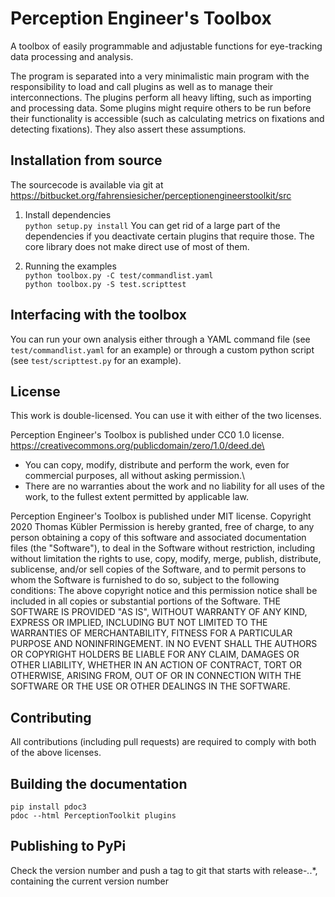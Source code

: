 # Perception Engineer's Toolbox

A toolbox of easily programmable and adjustable functions for eye-tracking data processing and analysis.

The program is separated into a very minimalistic main program with the responsibility to load and call plugins as well
as to manage their interconnections.
The plugins perform all heavy lifting, such as importing and processing data. Some plugins might require others to be
run before their functionality is accessible (such as calculating metrics on fixations and detecting fixations). They
also assert these assumptions.

## Installation from source
The sourcecode is available via git at https://bitbucket.org/fahrensiesicher/perceptionengineerstoolkit/src
1. Install dependencies\
    `python setup.py install`
    You can get rid of a large part of the dependencies if you deactivate certain plugins that require those. The core library does not make direct use of most of them.

2. Running the examples\
    `python toolbox.py -C test/commandlist.yaml`\
    `python toolbox.py -S test.scripttest`

## Interfacing with the toolbox
You can run your own analysis either through a YAML command file (see `test/commandlist.yaml` for an example) or through a custom python script (see `test/scripttest.py` for an example).

## License
This work is double-licensed. You can use it with either of the two licenses. 

Perception Engineer's Toolbox is published under CC0 1.0 license. https://creativecommons.org/publicdomain/zero/1.0/deed.de\
* You can copy, modify, distribute and perform the work, even for commercial purposes, all without asking permission.\
* There are no warranties about the work and no liability for all uses of the work, to the fullest extent permitted by applicable law.

Perception Engineer's Toolbox is published under MIT license.
Copyright 2020 Thomas Kübler
Permission is hereby granted, free of charge, to any person obtaining a copy of this software and associated documentation files (the "Software"), to deal in the Software without restriction, including without limitation the rights to use, copy, modify, merge, publish, distribute, sublicense, and/or sell copies of the Software, and to permit persons to whom the Software is furnished to do so, subject to the following conditions:
The above copyright notice and this permission notice shall be included in all copies or substantial portions of the Software.
THE SOFTWARE IS PROVIDED "AS IS", WITHOUT WARRANTY OF ANY KIND, EXPRESS OR IMPLIED, INCLUDING BUT NOT LIMITED TO THE WARRANTIES OF MERCHANTABILITY, FITNESS FOR A PARTICULAR PURPOSE AND NONINFRINGEMENT. IN NO EVENT SHALL THE AUTHORS OR COPYRIGHT HOLDERS BE LIABLE FOR ANY CLAIM, DAMAGES OR OTHER LIABILITY, WHETHER IN AN ACTION OF CONTRACT, TORT OR OTHERWISE, ARISING FROM, OUT OF OR IN CONNECTION WITH THE SOFTWARE OR THE USE OR OTHER DEALINGS IN THE SOFTWARE.

## Contributing
All contributions (including pull requests) are required to comply with both of the above licenses.

## Building the documentation
`pip install pdoc3`\
`pdoc --html PerceptionToolkit plugins`

## Publishing to PyPi
Check the version number and push a tag to git that starts with release-*.*.*, containing the current version number
